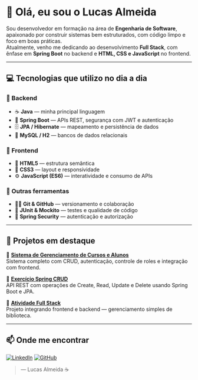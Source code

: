 # 👋 Olá, eu sou o Lucas Almeida

Sou desenvolvedor em formação na área de **Engenharia de Software**, apaixonado por construir sistemas bem estruturados, com código limpo e foco em boas práticas.  
Atualmente, venho me dedicando ao desenvolvimento **Full Stack**, com ênfase em **Spring Boot** no backend e **HTML, CSS e JavaScript** no frontend.

---

## 💻 Tecnologias que utilizo no dia a dia

### 🧠 Backend
- ☕ **Java** — minha principal linguagem
- 🌱 **Spring Boot** — APIs REST, segurança com JWT e autenticação
- 🗄️ **JPA / Hibernate** — mapeamento e persistência de dados
- 🧩 **MySQL / H2** — bancos de dados relacionais

### 🎨 Frontend
- 🧱 **HTML5** — estrutura semântica
- 🎨 **CSS3** — layout e responsividade
- ⚙️ **JavaScript (ES6)** — interatividade e consumo de APIs

### 🧰 Outras ferramentas
- 🧑‍💻 **Git & GitHub** — versionamento e colaboração
- 🧪 **JUnit & Mockito** — testes e qualidade de código
- 🔐 **Spring Security** — autenticação e autorização

---

## 🚀 Projetos em destaque

🔸 [**Sistema de Gerenciamento de Cursos e Alunos**](https://github.com/lucasalmeida725/Sistema-de-Gerenciamento-de-Cursos-e-Alunos)  
Sistema completo com CRUD, autenticação, controle de roles e integração com frontend.

🔸 [**Exercício Spring CRUD**](https://github.com/lucasalmeida725/Exercicio-Spring-CRUD)  
API REST com operações de Create, Read, Update e Delete usando Spring Boot e JPA.

🔸 [**Atividade Full Stack**](https://github.com/lucasalmeida725/Atividade-Full-Stack)  
Projeto integrando frontend e backend — gerenciamento simples de biblioteca.

---

## 📫 Onde me encontrar
[![LinkedIn](https://img.shields.io/badge/LinkedIn-Lucas%20Almeida-blue?style=flat-square&logo=linkedin)](https://www.linkedin.com/in/lucas-almeida-5b2527327/)
[![GitHub](https://img.shields.io/badge/GitHub-LucasAlmeida725-black?style=flat-square&logo=github)](https://github.com/lucasalmeida725)

> — Lucas Almeida ☕

